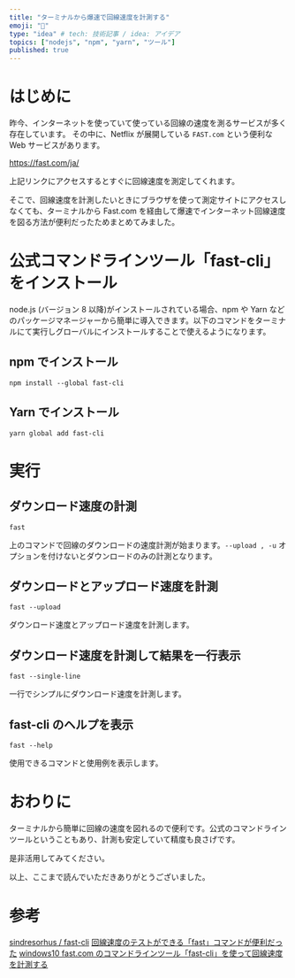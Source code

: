 ```yaml
---
title: "ターミナルから爆速で回線速度を計測する"
emoji: "🌠"
type: "idea" # tech: 技術記事 / idea: アイデア
topics: ["nodejs", "npm", "yarn", "ツール"]
published: true
---
```


# はじめに

昨今、インターネットを使っていて使っている回線の速度を測るサービスが多く存在しています。
その中に、Netflix が展開している `FAST.com` という便利な Web サービスがあります。

https://fast.com/ja/

上記リンクにアクセスするとすぐに回線速度を測定してくれます。

そこで、回線速度を計測したいときにブラウザを使って測定サイトにアクセスしなくても、ターミナルから Fast.com を経由して爆速でインターネット回線速度を図る方法が便利だったためまとめてみました。

# 公式コマンドラインツール「fast-cli」をインストール

node.js (バージョン 8 以降)がインストールされている場合、npm や Yarn などのパッケージマネージャーから簡単に導入できます。以下のコマンドをターミナルにて実行しグローバルにインストールすることで使えるようになります。

## npm でインストール

```shell
npm install --global fast-cli
```

## Yarn でインストール

```shell
yarn global add fast-cli
```

# 実行

## ダウンロード速度の計測

```shell
fast
```

上のコマンドで回線のダウンロードの速度計測が始まります。`--upload , -u` オプションを付けないとダウンロードのみの計測となります。

## ダウンロードとアップロード速度を計測

```shell
fast --upload
```

ダウンロード速度とアップロード速度を計測します。

## ダウンロード速度を計測して結果を一行表示

```shell
fast --single-line
```

一行でシンプルにダウンロード速度を計測します。

## fast-cli のヘルプを表示

```shell
fast --help
```

使用できるコマンドと使用例を表示します。

# おわりに

ターミナルから簡単に回線の速度を図れるので便利です。公式のコマンドラインツールということもあり、計測も安定していて精度も良さげです。

是非活用してみてください。

以上、ここまで読んでいただきありがとうございました。

# 参考

[sindresorhus / fast-cli](https://github.com/sindresorhus/fast-cli)
[回線速度のテストができる「fast」コマンドが便利だった](https://qiita.com/suin/items/8398f0b07299a3cc194f)
[windows10 fast.com のコマンドラインツール「fast-cli」を使って回線速度を計測する](https://mebee.info/2020/04/28/post-10023/)
